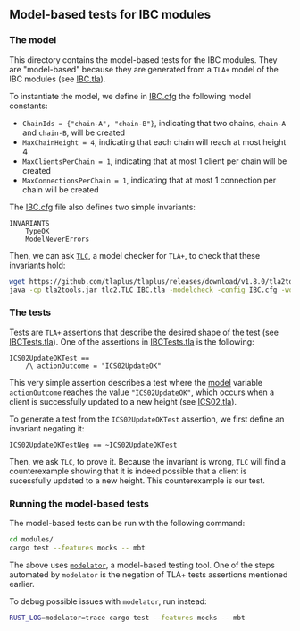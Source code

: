 ## Model-based tests for IBC modules

### The model

This directory contains the model-based tests for the IBC modules. They are
"model-based" because they are generated from a `TLA+` model of the IBC modules
(see [IBC.tla](support/model_based/IBC.tla)).

To instantiate the model, we define in [IBC.cfg](support/model_based/IBC.cfg)
the following model constants:

- `ChainIds = {"chain-A", "chain-B"}`, indicating that two chains, `chain-A` and
  `chain-B`, will be created
- `MaxChainHeight = 4`, indicating that each chain will reach at most height 4
- `MaxClientsPerChain = 1`, indicating that at most 1 client per chain will be
  created
- `MaxConnectionsPerChain = 1`, indicating that at most 1 connection per chain
  will be created

The [IBC.cfg](support/model_based/IBC.cfg) file also defines two simple
invariants:

```tla
INVARIANTS
    TypeOK
    ModelNeverErrors
```

Then, we can ask [`TLC`](https://github.com/tlaplus/tlaplus), a model checker
for `TLA+`, to check that these invariants hold:

```bash
wget https://github.com/tlaplus/tlaplus/releases/download/v1.8.0/tla2tools.jar
java -cp tla2tools.jar tlc2.TLC IBC.tla -modelcheck -config IBC.cfg -workers auto
```

### The tests

Tests are `TLA+` assertions that describe the desired shape of the test (see
[IBCTests.tla](support/model_based/IBCTests.tla)). One of the assertions in
[IBCTests.tla](support/model_based/IBCTests.tla) is the following:

```tla
ICS02UpdateOKTest ==
    /\ actionOutcome = "ICS02UpdateOK"
```

This very simple assertion describes a test where the
[model](support/model_based/IBC.tla) variable `actionOutcome` reaches the value
`"ICS02UpdateOK"`, which occurs when a client is successfully updated to a new
height (see [ICS02.tla](support/model_based/ICS02.tla)).

To generate a test from the `ICS02UpdateOKTest` assertion, we first define an
invariant negating it:

```tla
ICS02UpdateOKTestNeg == ~ICS02UpdateOKTest
```

Then, we ask `TLC`, to prove it. Because the invariant is wrong, `TLC` will find
a counterexample showing that it is indeed possible that a client is sucessfully
updated to a new height. This counterexample is our test.

### Running the model-based tests

The model-based tests can be run with the following command:

```bash
cd modules/
cargo test --features mocks -- mbt
```

The above uses [`modelator`](https://github.com/informalsystems/modelator), a
model-based testing tool. One of the steps automated by `modelator` is the
negation of TLA+ tests assertions mentioned earlier.

To debug possible issues with `modelator`, run instead:

```bash
RUST_LOG=modelator=trace cargo test --features mocks -- mbt
```
